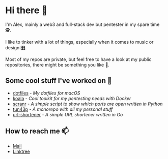 # Hi there 👋

I'm Alex, mainly a web3 and full-stack dev but pentester in my spare time 🕵️.

I like to tinker with a lot of things, especially when it comes to music or
design 🎛️.

Most of my repos are private, but feel free to have a look at my public repositories,
there might be something you like 🤷.

## Some cool stuff I've worked on 🚀

- [dotfiles](https://github.com/tun43p/dotfiles) - _My dotfiles for macOS_
- [koala](https://github.com/tun43p/koala) - _Cool toolkit for my pentesting needs
  with Docker_
- [scranr](https://github.com/tun43p/scranr) - _A simple script to show which ports
  are open written in Python_
- [tun43p](https://github.com/tun43p/tun43p) - _A monorepo with all my personal stuff_
- [url-shortener](https://github.com/tun43p/url-shortener/tree/main) - _A simple
  URL shortener written in Go_

## How to reach me 📫

- [Mail](mailto:tech@tun43p.com)
- [Linktree](https://linktr.ee/tun43p)

